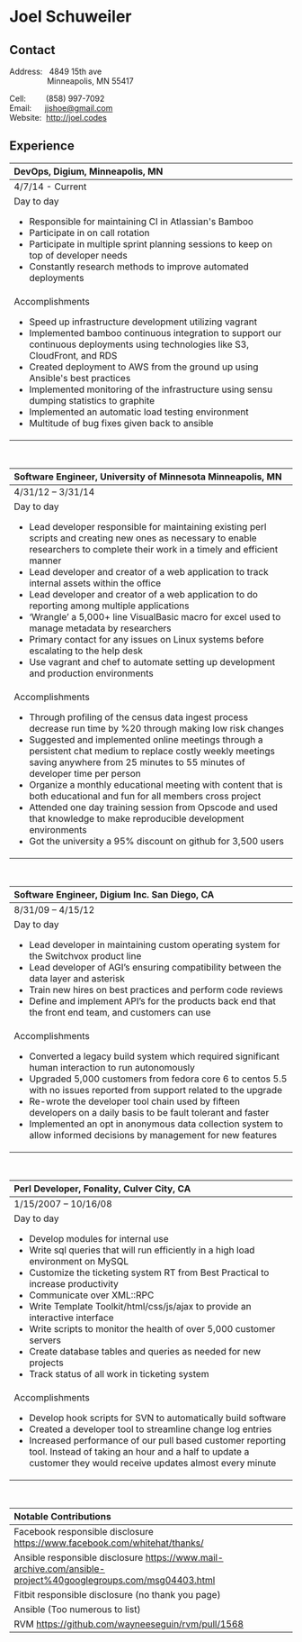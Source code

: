 Joel Schuweiler
===============

Contact
-------
Address: 
&nbsp;
4849 15th ave   
&nbsp;&nbsp;&nbsp;&nbsp;&nbsp;&nbsp;&nbsp;&nbsp;&nbsp;&nbsp;&nbsp;&nbsp;&nbsp;&nbsp;&nbsp;&nbsp;
Minneapolis, MN 55417

Cell: &nbsp;&nbsp;&nbsp;&nbsp;&nbsp;&nbsp;&nbsp;&nbsp;(858) 997-7092  
Email: &nbsp;&nbsp;&nbsp;&nbsp;&nbsp;jjshoe@gmail.com  
Website: &nbsp;http://joel.codes

Experience
----------

|DevOps, Digium, Minneapolis, MN|
|:-|
|4/7/14 - Current|
| Day to day <ul><li>Responsible for maintaining CI in Atlassian's Bamboo</li><li>Participate in on call rotation</li><li>Participate in multiple sprint planning sessions to keep on top of developer needs</li><li>Constantly research methods to improve automated deployments</li></ul>|
| Accomplishments <ul><li>Speed up infrastructure development utilizing vagrant</li><li>Implemented bamboo continuous integration to support our continuous deployments using technologies like S3, CloudFront, and RDS</li><li>Created deployment to AWS from the ground up using Ansible's best practices</li><li>Implemented monitoring of the infrastructure using sensu dumping statistics to graphite</li><li>Implemented an automatic load testing environment </li><li>Multitude of bug fixes given back to ansible</li></ul>

<br>

|Software Engineer, University of Minnesota Minneapolis, MN|
|:-|
|4/31/12 – 3/31/14|
| Day to day <ul><li>Lead developer responsible for maintaining existing perl scripts and creating new ones as necessary to enable researchers to complete their work in a timely and efficient manner</li><li>Lead developer and creator of a web application to track internal assets within the office</li><li>Lead developer and creator of a web application to do reporting among multiple applications</li><li>‘Wrangle’ a 5,000+ line VisualBasic macro for excel used to manage metadata by researchers</li><li>Primary contact for any issues on Linux systems before escalating to the help desk</li><li>Use vagrant and chef to automate setting up development and production environments</li></ul>|
|Accomplishments <ul><li>Through profiling of the census data ingest process decrease run time by %20 through making low risk changes</li><li>Suggested and implemented online meetings through a persistent chat medium to replace costly weekly meetings saving anywhere from 25 minutes to 55 minutes of developer time per person</li><li>Organize a monthly educational meeting with content that is both educational and fun for all members cross project</li><li>Attended one day training session from Opscode and used that knowledge to make reproducible development environments </li><li>Got the university a 95% discount on github for 3,500 users|

<br>

|Software Engineer, Digium Inc. San Diego, CA|
|:-|
|8/31/09 – 4/15/12|
| Day to day <ul><li>Lead developer in maintaining custom operating system for the Switchvox product line</li><li>Lead developer of AGI’s ensuring compatibility between the data layer and asterisk</li><li>Train new hires on best practices and perform code reviews</li><li>Define and implement API’s for the products back end that the front end team, and customers can use</li></ul>
|Accomplishments <ul><li>Converted a legacy build system which required significant human interaction to run autonomously</li><li>Upgraded 5,000 customers from fedora core 6 to centos 5.5 with no issues reported from support related to the upgrade</li><li>Re-wrote the developer tool chain used by fifteen developers on a daily basis to be fault tolerant and faster</li><li>Implemented an opt in anonymous data collection system to allow informed decisions by management for new features</li></ul>

<br>

|Perl Developer, Fonality, Culver City, CA|
|:-|
|1/15/2007 – 10/16/08|
|Day to day <ul><li>Develop modules for internal use</li><li>Write sql queries that will run efficiently in a high load environment on MySQL</li><li>Customize the ticketing system RT from Best Practical to increase productivity</li><li>Communicate over XML::RPC</li><li>Write Template Toolkit/html/css/js/ajax to provide an interactive interface</li><li>Write scripts to monitor the health of over 5,000 customer servers</li><li>Create database tables and queries as needed for new projects</li><li>Track status of all work in ticketing system</li></ul>
|Accomplishments <ul><li>Develop hook scripts for SVN to automatically build software</li><li>Created a developer tool to streamline change log entries</li><li>Increased performance of our pull based customer reporting tool. Instead of taking an hour and a half to update a customer they would receive updates almost every minute</li></ul>

<br>

|Notable Contributions|
|:-|
|Facebook responsible disclosure https://www.facebook.com/whitehat/thanks/|
|Ansible responsible disclosure https://www.mail-archive.com/ansible-project%40googlegroups.com/msg04403.html|
|Fitbit responsible disclosure (no thank you page)|
|Ansible (Too numerous to list)|
|RVM https://github.com/wayneeseguin/rvm/pull/1568|
